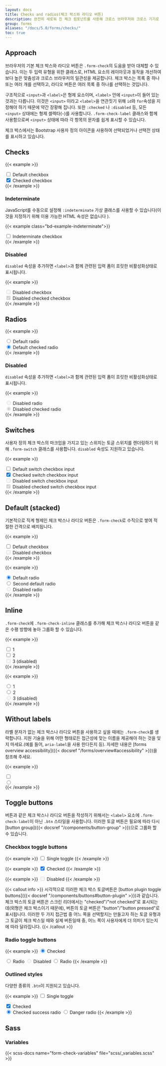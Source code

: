 ```yaml
---
layout: docs
title: Checks and radios(체크 박스와 라디오 버튼)
description: 완전히 새로워 진 체크 컴포넌트를 사용해 크로스 브라우저와 크로스 기기로 일관된 체크 박스와 라디오 버튼을 만들 수 있습니다.
group: forms
aliases: "/docs/5.0/forms/checks/"
toc: true
---
```


## Approach

브라우저의 기본 체크 박스와 라디오 버튼은 `.form-check`의 도움을 받아 대체할 수 있습니다. 이는 두 입력 유형을 위한 클래스로, HTML 요소의 레이아웃과 동작을 개선하여 보다 높은 맞춤성과 크로스 브라우저의 일관성을 제공합니다. 체크 박스는 목록 중 하나 또는 여러 개를 선택하고, 라디오 버튼은 여러 목록 중 하나를 선택하는 것입니다.

구조적으로 `<input>`과 `<label>`은 형제 요소이며, `<label>` 안에 `<input>`이 들어 있는 것과는 다릅니다. 이것은 `<input>` 이라고 `<label>`을 연관짓기 위해 `id`와 `for`속성을 지정해야 하기 때문에 약간 장황해 집니다. 또한 `:checked` 나 `:disabled` 등, 모든 `<input>` 상태에는 형제 셀렉타(`~`)를 사용합니다. `.form-check-label` 클래스와 함께 사용함으로써 `<input>` 상태에 따라 각 항목의 문자를 쉽게 표시할 수 있습니다.

체크 박스에서는 Bootstrap 사용자 정의 아이콘을 사용하여 선택되었거나 선택전 상태를 표시하고 있습니다.

## Checks

{{< example >}}
<div class="form-check">
  <input class="form-check-input" type="checkbox" value="" id="flexCheckDefault">
  <label class="form-check-label" for="flexCheckDefault">
    Default checkbox
  </label>
</div>
<div class="form-check">
  <input class="form-check-input" type="checkbox" value="" id="flexCheckChecked" checked>
  <label class="form-check-label" for="flexCheckChecked">
    Checked checkbox
  </label>
</div>
{{< /example >}}

### Indeterminate

JavaScript를 수동으로 설정해 `:indeterminate` 가상 클래스를 사용할 수 있습니다(이것을 지정하기 위해 이용 가능한 HTML 속성은 없습니다 ).

{{< example class="bd-example-indeterminate">}}
<div class="form-check">
  <input class="form-check-input" type="checkbox" value="" id="flexCheckIndeterminate">
  <label class="form-check-label" for="flexCheckIndeterminate">
    Indeterminate checkbox
  </label>
</div>
{{< /example >}}

### Disabled

`disabled` 속성을 추가하면 `<label>`과 함께 관련된 입력 폼이 흐릿한 비활성화상태로 표시됩니다.

{{< example >}}
<div class="form-check">
  <input class="form-check-input" type="checkbox" value="" id="flexCheckDisabled" disabled>
  <label class="form-check-label" for="flexCheckDisabled">
    Disabled checkbox
  </label>
</div>
<div class="form-check">
  <input class="form-check-input" type="checkbox" value="" id="flexCheckCheckedDisabled" checked disabled>
  <label class="form-check-label" for="flexCheckCheckedDisabled">
    Disabled checked checkbox
  </label>
</div>
{{< /example >}}

## Radios

{{< example >}}
<div class="form-check">
  <input class="form-check-input" type="radio" name="flexRadioDefault" id="flexRadioDefault1">
  <label class="form-check-label" for="flexRadioDefault1">
    Default radio
  </label>
</div>
<div class="form-check">
  <input class="form-check-input" type="radio" name="flexRadioDefault" id="flexRadioDefault2" checked>
  <label class="form-check-label" for="flexRadioDefault2">
    Default checked radio
  </label>
</div>
{{< /example >}}

### Disabled

`disabled` 속성을 추가하면 `<label>`과 함께 관련된 입력 폼이 흐릿한 비활성화상태로 표시됩니다.

{{< example >}}
<div class="form-check">
  <input class="form-check-input" type="radio" name="flexRadioDisabled" id="flexRadioDisabled" disabled>
  <label class="form-check-label" for="flexRadioDisabled">
    Disabled radio
  </label>
</div>
<div class="form-check">
  <input class="form-check-input" type="radio" name="flexRadioDisabled" id="flexRadioCheckedDisabled" checked disabled>
  <label class="form-check-label" for="flexRadioCheckedDisabled">
    Disabled checked radio
  </label>
</div>
{{< /example >}}

## Switches

사용자 정의 체크 박스의 마크업을 가지고 있는 스위치는 토글 스위치를 렌더링하기 위해 `.form-switch` 클래스를 사용합니다. `disabled` 속성도 지원하고 있습니다.

{{< example >}}
<div class="form-check form-switch">
  <input class="form-check-input" type="checkbox" id="flexSwitchCheckDefault">
  <label class="form-check-label" for="flexSwitchCheckDefault">Default switch checkbox input</label>
</div>
<div class="form-check form-switch">
  <input class="form-check-input" type="checkbox" id="flexSwitchCheckChecked" checked>
  <label class="form-check-label" for="flexSwitchCheckChecked">Checked switch checkbox input</label>
</div>
<div class="form-check form-switch">
  <input class="form-check-input" type="checkbox" id="flexSwitchCheckDisabled" disabled>
  <label class="form-check-label" for="flexSwitchCheckDisabled">Disabled switch checkbox input</label>
</div>
<div class="form-check form-switch">
  <input class="form-check-input" type="checkbox" id="flexSwitchCheckCheckedDisabled" checked disabled>
  <label class="form-check-label" for="flexSwitchCheckCheckedDisabled">Disabled checked switch checkbox input</label>
</div>
{{< /example >}}

## Default (stacked)

기본적으로 직계 형제인 체크 박스나 라디오 버튼은 `.form-check`로 수직으로 쌓여 적절한 간격으로 배치됩니다.

{{< example >}}
<div class="form-check">
  <input class="form-check-input" type="checkbox" value="" id="defaultCheck1">
  <label class="form-check-label" for="defaultCheck1">
    Default checkbox
  </label>
</div>
<div class="form-check">
  <input class="form-check-input" type="checkbox" value="" id="defaultCheck2" disabled>
  <label class="form-check-label" for="defaultCheck2">
    Disabled checkbox
  </label>
</div>
{{< /example >}}

{{< example >}}
<div class="form-check">
  <input class="form-check-input" type="radio" name="exampleRadios" id="exampleRadios1" value="option1" checked>
  <label class="form-check-label" for="exampleRadios1">
    Default radio
  </label>
</div>
<div class="form-check">
  <input class="form-check-input" type="radio" name="exampleRadios" id="exampleRadios2" value="option2">
  <label class="form-check-label" for="exampleRadios2">
    Second default radio
  </label>
</div>
<div class="form-check">
  <input class="form-check-input" type="radio" name="exampleRadios" id="exampleRadios3" value="option3" disabled>
  <label class="form-check-label" for="exampleRadios3">
    Disabled radio
  </label>
</div>
{{< /example >}}

## Inline

`.form-check`에 `.form-check-inline` 클래스를 추가해 체크 박스나 라디오 버튼을 같은 수평 방향에 놓아 그룹화 할 수 있습니다.

{{< example >}}
<div class="form-check form-check-inline">
  <input class="form-check-input" type="checkbox" id="inlineCheckbox1" value="option1">
  <label class="form-check-label" for="inlineCheckbox1">1</label>
</div>
<div class="form-check form-check-inline">
  <input class="form-check-input" type="checkbox" id="inlineCheckbox2" value="option2">
  <label class="form-check-label" for="inlineCheckbox2">2</label>
</div>
<div class="form-check form-check-inline">
  <input class="form-check-input" type="checkbox" id="inlineCheckbox3" value="option3" disabled>
  <label class="form-check-label" for="inlineCheckbox3">3 (disabled)</label>
</div>
{{< /example >}}

{{< example >}}
<div class="form-check form-check-inline">
  <input class="form-check-input" type="radio" name="inlineRadioOptions" id="inlineRadio1" value="option1">
  <label class="form-check-label" for="inlineRadio1">1</label>
</div>
<div class="form-check form-check-inline">
  <input class="form-check-input" type="radio" name="inlineRadioOptions" id="inlineRadio2" value="option2">
  <label class="form-check-label" for="inlineRadio2">2</label>
</div>
<div class="form-check form-check-inline">
  <input class="form-check-input" type="radio" name="inlineRadioOptions" id="inlineRadio3" value="option3" disabled>
  <label class="form-check-label" for="inlineRadio3">3 (disabled)</label>
</div>
{{< /example >}}

## Without labels

라벨 문자가 없는 체크 박스나 라디오 버튼을 사용하고 싶을 때에는 `.form-check`를 생략합니다. 지원 기술을 위해 어떤 형태로든 접근성에 맞는 이름을 제공해야 하는 것을 잊지 마세요.(예를 들어, `aria-label`을 사용 한다든지 등). 자세한 내용은 [forms overview accessibility]({{< docsref "/forms/overview#accessibility" >}})을 참조해 주세요.

{{< example >}}
<div>
  <input class="form-check-input" type="checkbox" id="checkboxNoLabel" value="" aria-label="...">
</div>

<div>
  <input class="form-check-input" type="radio" name="radioNoLabel" id="radioNoLabel1" value="" aria-label="...">
</div>
{{< /example >}}

## Toggle buttons

버튼과 같은 체크 박스나 라디오 버튼을 작성하기 위해서는 `<label>` 요소에 `.form-check-label`이 아닌 `.btn` 스타일을 사용합니다. 이러한 토글 버튼은 필요에 따라 다시 [button group]({{< docsref "/components/button-group" >}})으로 그룹화 할 수 있습니다.

### Checkbox toggle buttons

{{< example >}}
<input type="checkbox" class="btn-check" id="btn-check" autocomplete="off">
<label class="btn btn-primary" for="btn-check">Single toggle</label>
{{< /example >}}

{{< example >}}
<input type="checkbox" class="btn-check" id="btn-check-2" checked autocomplete="off">
<label class="btn btn-primary" for="btn-check-2">Checked</label>
{{< /example >}}

{{< example >}}
<input type="checkbox" class="btn-check" id="btn-check-3" autocomplete="off" disabled>
<label class="btn btn-primary" for="btn-check-3">Disabled</label>
{{< /example >}}

{{< callout info >}}
시각적으로 이러한 체크 박스 토글버튼은 [button plugin toggle buttons]({{< docsref "/components/buttons#button-plugin" >}})과 같습니다. 체크 박스의 토글 버튼은 스크린 리더에서는 "checked"/"not checked"로 표시되는데(외형은 체크 박스이기 때문에), 버튼의 토글 버튼은 "button"/"button pressed"로 표시됩니다. 이러한 두 가지 접근법 중 어느 쪽을 선택할지는 만들고자 하는 토글 유형과 그 토글이 체크 박스일 때와 실제 버튼일때 중, 어느 쪽이 사용자에게 더 의미가 있는지에 따라 달라집니다.
{{< /callout >}}

### Radio toggle buttons

{{< example >}}
<input type="radio" class="btn-check" name="options" id="option1" autocomplete="off" checked>
<label class="btn btn-secondary" for="option1">Checked</label>

<input type="radio" class="btn-check" name="options" id="option2" autocomplete="off">
<label class="btn btn-secondary" for="option2">Radio</label>

<input type="radio" class="btn-check" name="options" id="option3" autocomplete="off" disabled>
<label class="btn btn-secondary" for="option3">Disabled</label>

<input type="radio" class="btn-check" name="options" id="option4" autocomplete="off">
<label class="btn btn-secondary" for="option4">Radio</label>
{{< /example >}}

### Outlined styles

다양한 종류의 `.btn`이 지원되고 있습니다.

{{< example >}}
<input type="checkbox" class="btn-check" id="btn-check-outlined" autocomplete="off">
<label class="btn btn-outline-primary" for="btn-check-outlined">Single toggle</label><br>

<input type="checkbox" class="btn-check" id="btn-check-2-outlined" checked autocomplete="off">
<label class="btn btn-outline-secondary" for="btn-check-2-outlined">Checked</label><br>

<input type="radio" class="btn-check" name="options-outlined" id="success-outlined" autocomplete="off" checked>
<label class="btn btn-outline-success" for="success-outlined">Checked success radio</label>

<input type="radio" class="btn-check" name="options-outlined" id="danger-outlined" autocomplete="off">
<label class="btn btn-outline-danger" for="danger-outlined">Danger radio</label>
{{< /example >}}

## Sass

### Variables

{{< scss-docs name="form-check-variables" file="scss/_variables.scss" >}}
